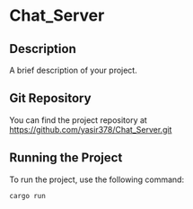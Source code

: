 # Chat_Server

## Description
A brief description of your project.

## Git Repository
You can find the project repository at https://github.com/yasir378/Chat_Server.git

## Running the Project
To run the project, use the following command:

```bash
cargo run
